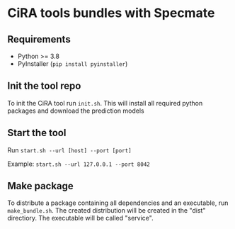 # CiRA tools bundles with Specmate
## Requirements
* Python >= 3.8
* PyInstaller (`pip install pyinstaller`)

## Init the tool repo
To init the CiRA tool run `init.sh`. This will install all required python packages and download the prediction models

## Start the tool
Run `start.sh --url [host] --port [port]`

Example: `start.sh --url 127.0.0.1 --port 8042`

## Make package
To distribute a package containing all dependencies and an executable, run `make_bundle.sh`. The created distribution will be created in the "dist" directiory. The executable will be called "service".

